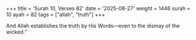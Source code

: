 +++
title = 'Surah 10, Verses 82'
date = '2025-08-27'
weight = 1446
surah = 10
ayah = 82
tags = ["allah", "truth"]
+++

And Allah establishes the truth by His Words—even to the dismay of the wicked.”